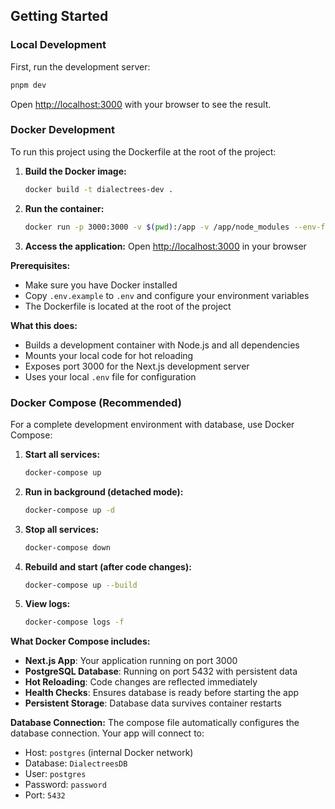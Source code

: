## Getting Started

### Local Development

First, run the development server:

```bash
pnpm dev
```

Open [http://localhost:3000](http://localhost:3000) with your browser to see the result.

### Docker Development

To run this project using the Dockerfile at the root of the project:

1. **Build the Docker image:**
   ```bash
   docker build -t dialectrees-dev .
   ```

2. **Run the container:**
   ```bash
   docker run -p 3000:3000 -v $(pwd):/app -v /app/node_modules --env-file .env dialectrees-dev
   ```

3. **Access the application:**
   Open [http://localhost:3000](http://localhost:3000) in your browser

**Prerequisites:**
- Make sure you have Docker installed
- Copy `.env.example` to `.env` and configure your environment variables
- The Dockerfile is located at the root of the project

**What this does:**
- Builds a development container with Node.js and all dependencies
- Mounts your local code for hot reloading
- Exposes port 3000 for the Next.js development server
- Uses your local `.env` file for configuration

### Docker Compose (Recommended)

For a complete development environment with database, use Docker Compose:

1. **Start all services:**
   ```bash
   docker-compose up
   ```

2. **Run in background (detached mode):**
   ```bash
   docker-compose up -d
   ```

3. **Stop all services:**
   ```bash
   docker-compose down
   ```

4. **Rebuild and start (after code changes):**
   ```bash
   docker-compose up --build
   ```

5. **View logs:**
   ```bash
   docker-compose logs -f
   ```

**What Docker Compose includes:**
- **Next.js App**: Your application running on port 3000
- **PostgreSQL Database**: Running on port 5432 with persistent data
- **Hot Reloading**: Code changes are reflected immediately
- **Health Checks**: Ensures database is ready before starting the app
- **Persistent Storage**: Database data survives container restarts

**Database Connection:**
The compose file automatically configures the database connection. Your app will connect to:
- Host: `postgres` (internal Docker network)
- Database: `DialectreesDB`
- User: `postgres`
- Password: `password`
- Port: `5432`
